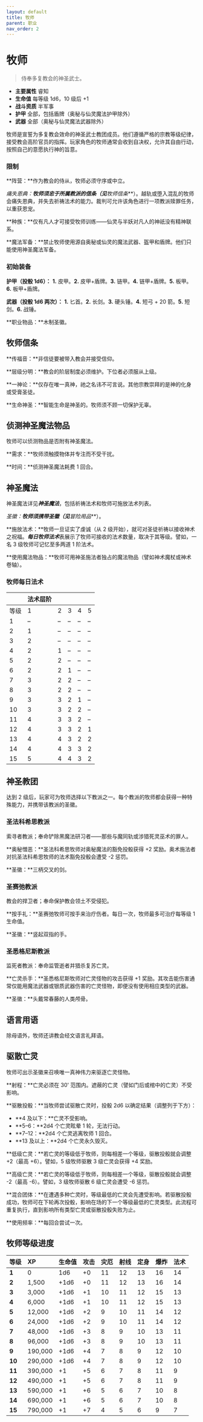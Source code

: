 ```yaml
---
layout: default
title: 牧师
parent: 职业
nav_order: 2
---
```


# 牧师

> 侍奉多复教会的神圣武士。

- **主要属性**	睿知
- **生命值**	每等级 1d6，10 级后 +1
- **战斗资质**	半军事
- **护甲**	全部，包括盾牌（奥秘与仙灵魔法护甲除外）
- **武器**	全部（奥秘与仙灵魔法武器除外）

牧师是宣誓为多复教会效命的神圣武士教团成员。他们遵循严格的宗教等级纪律，接受教会高阶官员的指挥。玩家角色的牧师通常会收到自决权，允许其自由行动，按照自己的意愿执行神的旨意。

### 限制

**阵营：**作为教会的侍从，牧师必须守序或中立。

**痛失恩典：**牧师须忠于所属教派的信条（见***牧师信条***）。越轨或堕入混乱的牧师会痛失恩典，并失去祈祷法术的能力。裁判可允许该角色进行一项教派赎罪任务，以重获恩宠。

**种族：**仅有凡人才可接受牧师训练——仙灵与半妖对凡人的神祇没有精神联系。

**魔法军备：**禁止牧师使用源自奥秘或仙灵的魔法武器、盔甲和盾牌。他们只能使用神圣魔法军备。

### 初始装备

**护甲（投骰 1d6）：** **1.** 皮甲。**2.** 皮甲+盾牌。**3.** 链甲。**4.** 链甲+盾牌。**5.** 板甲。**6.** 板甲+盾牌。

**武器（投骰 1d6 两次）：** **1.** 匕首。**2.** 长剑。**3.** 硬头锤。**4.** 短弓 + 20 箭。**5.** 短剑。**6.** 战锤。

**职业物品：**木制圣徽。

## 牧师信条

**传福音：**非信徒要被带入教会并接受信仰。

**层级分明：**教会的阶层制度必须维护。下位者必须服从上级。

**一神论：**仅存在唯一真神，祂之名讳不可言说。其他宗教崇拜的是神的化身或受膏圣徒。

**生命神圣：**智能生命是神圣的。牧师须不顾一切保护无辜。

## 侦测神圣魔法物品

牧师可以侦测物品是否附有神圣魔法。

**需求：**牧师须触摸物体并专注而不受干扰。

**时间：**侦测神圣魔法耗费 1 回合。

## 神圣魔法

神圣魔法详见***神圣魔法***，包括祈祷法术和牧师可施放法术列表。

**圣徽：**牧师须携带圣徽（见***冒险用品***）。

**施放法术：**牧师一旦证实了虔诚（从 2 级开始），就可对圣徒祈祷以接收神术之祝福。***每日牧师法术***表展示了牧师可接收的法术数量，取决于其等级。譬如，一名 3 级牧师可记忆至多两道 1 阶法术。

**使用魔法物品：**牧师可用神圣施法者独占的魔法物品（譬如神术魔杖或神术卷轴）。

### 牧师每日法术

|       | 法术层阶 |      |      |      |      |
| :---- | :--------- | :--- | :--- | :--- | :--- |
| 等级 | 1 | 2 | 3 | 4 | 5 |
| 1 | – | – | – | – | – |
| 2 | 1 | – | – | – | – |
| 3 | 2 | – | – | – | – |
| 4 | 2 | 1 | – | – | – |
| 5 | 2 | 2 | – | – | – |
| 6 | 2 | 2 | 1 | – | – |
| 7 | 3 | 2 | 2 | – | – |
| 8 | 3 | 2 | 2 | – | – |
| 9 | 3 | 3 | 2 | 1 | – |
| 10 | 3 | 3 | 2 | 2 | – |
| 11 | 4 | 3 | 3 | 2 | – |
| 12 | 4 | 3 | 3 | 2 | 1 |
| 13 | 4 | 4 | 3 | 2 | 2 |
| 14 | 4 | 4 | 3 | 3 | 2 |
| 15 | 5 | 4 | 4 | 3 | 2 |

## 神圣教团

达到 2 级后，玩家可为牧师选择以下教派之一。每个教派的牧师都会获得一种特殊能力，并携带该教派的圣徽。

### 圣法科希思教派

索寻者教派；奉命铲除黑魔法研习者——那些与魔同轨或涉猎死灵巫术的罪人。

**奥秘憎恶：**圣法科希思牧师对奥秘魔法的豁免投骰获得 +2 奖励。奥术施法者对抗圣法科希思牧师的法术豁免投骰会遭受 -2 惩罚。

**圣徽：**三柄交叉的剑。

### 圣赛弛教派

教会的捍卫者；奉命保护教会领土不受侵犯。

**按手礼：**圣赛弛牧师可按手来治疗伤者。每日一次，牧师最多可治疗每等级 1 生命值。

**圣徽：**竖起双指的手。

### 圣悉格尼斯教派

监死者教派：奉命监管逝者并猎杀复苏亡灵。

**亡灵杀手：**圣悉格尼斯牧师对亡灵怪物的攻击获得 +1 奖励。其攻击能伤害通常仅能用魔法武器或银质武器伤害的亡灵怪物，即便没有使用相应类型的武器。

**圣徽：**头戴常春藤的人类颅骨。

## 语言用语

除母语外，牧师还讲教会经文语言礼拜语。

## 驱散亡灵

牧师可出示圣徽来召唤唯一真神伟力来驱逐亡灵怪物。

**射程：**亡灵必须在 30' 范围内。遮蔽的亡灵（譬如门后或棺中的亡灵）不受影响。

**驱散投骰：**当牧师尝试驱散亡灵时，投骰 2d6 以确定结果（调整列于下方）：

- **4 及以下：**亡灵不受影响。
- **5–6：**2d4 个亡灵眩晕 1 轮，无法行动。
- **7–12：**2d4 个亡灵逃离牧师 1 回合。
- **13 及以上：**2d4 个亡灵永久毁灭。

**低级亡灵：**若亡灵的等级低于牧师，则每相差一个等级，驱散投骰就会调整 +2（最高 +6）。譬如，5 级牧师驱散 3 级亡灵会获得 +4 奖励。

**高级亡灵：**若亡灵的等级低于牧师，则每相差一个等级，驱散投骰就会调整 -2（最高 -6）。譬如，3 级牧师驱散 6 级亡灵会遭受 -6 惩罚。

**混合团体：**在遭遇多种亡灵时，等级最低的亡灵会先遭受影响。若驱散投骰成功，牧师可在下轮再次投骰，影响在场的下一个等级最低的亡灵类型。此流程可重复执行，直到影响所有类型亡灵或驱散投骰失败为止。

**使用频率：**每回合尝试一次。

## 牧师等级进度

| 等级 | XP | 生命值 | 攻击 | 灾厄 | 射线 | 定身 | 爆炸 | 法术 |
| :----- | :------ | :--------- | :----- | :--- | :--- | :--- | :---- | :---- |
| **1** | 0 | 1d6 | +0 | 11 | 12 | 13 | 16 | 14 |
| **2** | 1,500 | +1d6 | +0 | 11 | 12 | 13 | 16 | 14 |
| **3** | 3,000 | +1d6 | +1 | 10 | 11 | 12 | 15 | 13 |
| **4** | 6,000 | +1d6 | +1 | 10 | 11 | 12 | 15 | 13 |
| **5** | 12,000 | +1d6 | +2 | 9 | 10 | 11 | 14 | 12 |
| **6** | 24,000 | +1d6 | +2 | 9 | 10 | 11 | 14 | 12 |
| **7** | 48,000 | +1d6 | +3 | 8 | 9 | 10 | 13 | 11 |
| **8** | 96,000 | +1d6 | +3 | 8 | 9 | 10 | 13 | 11 |
| **9** | 190,000 | +1d6 | +4 | 7 | 8 | 9 | 12 | 10 |
| **10** | 290,000 | +1d6 | +4 | 7 | 8 | 9 | 12 | 10 |
| **11** | 390,000 | +1 | +5 | 6 | 7 | 8 | 11 | 9 |
| **12** | 490,000 | +1 | +5 | 6 | 7 | 8 | 11 | 9 |
| **13** | 590,000 | +1 | +6 | 5 | 6 | 7 | 10 | 8 |
| **14** | 690,000 | +1 | +6 | 5 | 6 | 7 | 10 | 8 |
| **15** | 790,000 | +1 | +7 | 4 | 5 | 6 | 9 | 7 |
